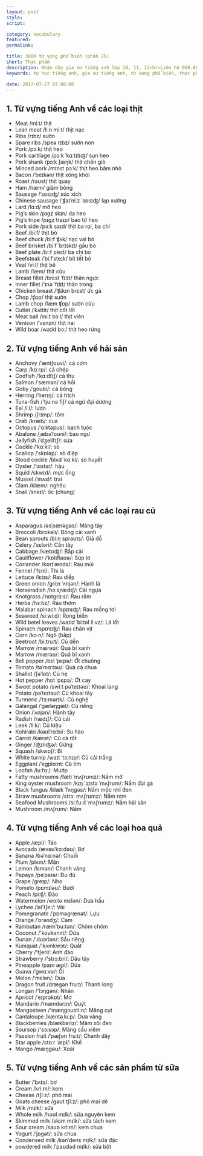 ```yaml
---
layout: post
style:
script:

category: vocabulary
featured:
permalink:

title: 3000 từ vựng phổ biến (phần 25)
short: Thực phẩm
description: Nhận dậy gia sư tiếng anh lớp 10, 11, 12<br>Liên hệ 098.66.77.99.3<br>Anh Thịnh
keywords: tự học tiếng anh, gia sư tiếng anh, từ vựng phổ biến, thực phẩm, vocabulary, nourishment

date: 2017-07-27 07:00:00
---
```


## 1. Từ vựng tiếng Anh về các loại thịt

- Meat /miːt/ thịt
- Lean meat /liːn miːt/ thịt nạc
- Ribs /rɪbz/ sườn
- Spare ribs /speə rɪbz/ sườn non
- Pork /pɔːk/ thịt heo
- Pork cartilage /pɔːk ˈkɑːtɪlɪʤ/ sụn heo
- Pork shank /pɔːk ʃæŋk/ thịt chân giò
- Minced pork /mɪnst pɔːk/ thịt heo băm nhỏ
- Bacon /ˈbeɪkən/ thịt xông khói
- Roast /rəʊst/ thịt quay
- Ham /hæm/ giăm bông
- Sausage /ˈsɒsɪʤ/ xúc xích
- Chinese sausage /ˌʧaɪˈniːz ˈsɒsɪʤ/ lạp xưởng
- Lard /lɑːd/ mỡ heo
- Pig’s skin /pɪgz skɪn/ da heo
- Pig’s tripe /pɪgz traɪp/ bao tử heo
- Pork side /pɔːk saɪd/ thịt ba rọi, ba chỉ
- Beef /biːf/ thịt bò
- Beef chuck /biːf ʧʌk/ nạc vai bò
- Beef brisket /biːf ˈbrɪskɪt/ gầu bò
- Beef plate /biːf pleɪt/ ba chỉ bò
- Beefsteak /ˈbiːfˈsteɪk/ bít tết bò
- Veal /viːl/ thịt bê
- Lamb /læm/ thịt cừu
- Breast fillet /brɛst ˈfɪlɪt/ thăn ngực
- Inner fillet /ˈɪnə ˈfɪlɪt/ thăn trong
- Chicken breast /ˈʧɪkɪn brɛst/ ức gà
- Chop /ʧɒp/ thịt sườn
- Lamb chop /læm ʧɒp/ sườn cừu
- Cutlet /ˈkʌtlɪt/ thịt cốt lết
- Meat ball /miːt bɔːl/ thịt viên
- Venison /ˈvɛnzn/ thịt nai
- Wild boar /waɪld bɔː/ thịt heo rừng

## 2. Từ vựng tiếng Anh về hải sản

- Anchovy /ˈæntʃoʊvi/: cá cơm
- Carp /kɑːrp/: cá chép
- Codfish /ˈkɑːdfɪʃ/ cá thu
- Salmon /ˈsæmən/ cá hồi
- Goby /ˈɡoʊbi/: cá bống
- Herring /ˈherɪŋ/: cá trích
- Tuna-fish /’tju:nə fi∫/ cá ngừ đại dương
- Eel /iːl/: lươn
- Shrimp /ʃrɪmp/: tôm
- Crab /kræb/: cua
- Octopus /ˈɑːktəpʊs/: bạch tuộc
- Abalone /ˌæbəˈloʊni/: bào ngư
- Jellyfish /ˈdʒelifɪʃ/: sứa
- Cockle /ˈkɑːkl/: sò
- Scallop /ˈskɒləp/: sò điệp
- Blood cockle /blʌd ˈkɑːkl/: sò huyết
- Oyster /ˈɔɪstər/: hàu
- Squid /skwɪd/: mực ống
- Mussel /ˈmʌsl/: trai
- Clam /klæm/: nghêu
- Snail /sneɪl/: ốc (chung)

## 3. Từ vựng tiếng Anh về các loại rau củ

- Asparagus /əsˈpærəgəs/: Măng tây
- Broccoli /brɒkəli/: Bông cải xanh
- Bean sprouts /biːn spraʊts/: Giá đỗ
- Celery /ˈsɛləri/: Cần tây
- Cabbage /kæbɪʤ/: Bắp cải
- Cauliflower /ˈkɒlɪflaʊə/: Súp lơ
- Coriander /kɒrɪˈændə/: Rau mùi
- Fennel /ˈfɛnl/: Thì là
- Lettuce /lɛtɪs/: Rau diếp
- Green onion /griːn ˈʌnjən/: Hành lá
- Horseradish /hɔːsˌrædɪʃ/: Cải ngựa
- Knotgrass /ˈnɒtgrɑːs/: Rau răm
- Herbs /hɜːbz/: Rau thơm
- Malabar spinach /spɪnɪʤ/: Rau mồng tơi
- Seaweed /siːwiːd/: Rong biển
- Wild betel leaves /waɪld ˈbiːtəl liːvz/: Lá lốt
- Spinach /spɪnɪʤ/: Rau chân vịt
- Corn /kɔːn/: Ngô (bắp)
- Beetroot /biːtruːt/: Củ dền
- Marrow /mærəʊ/: Quả bí xanh
- Marrow /mærəʊ/: Quả bí xanh
- Bell pepper /bɛl ˈpɛpə/: Ớt chuông
- Tomato /təˈmɑːtəʊ/: Quả cà chua
- Shallot /ʃəˈlɒt/: Củ hẹ
- Hot pepper /hɒt ˈpɛpə/: Ớt cay
- Sweet potato /swiːt pəˈteɪtəʊ/: Khoai lang
- Potato /pəˈteɪtəʊ/: Củ khoai tây
- Turmeric /ˈtɜːmərɪk/: Củ nghệ
- Galangal /ˈgæləŋgæl/: Củ riềng
- Onion /ˈʌnjən/: Hành tây
- Radish /rædɪʃ/: Củ cải
- Leek /liːk/: Củ kiệu
- Kohlrabi /kəʊlˈrɑːbi/: Su hào
- Carrot /kærət/: Củ cà rốt
- Ginger /ʤɪnʤə/: Gừng
- Squash /skwɒʃ/: Bí
- White turnip /waɪt ˈtɜːnɪp/: Củ cải trắng
- Eggplant /ˈeɡplɑːnt: Cà tím
- Loofah /luːfɑː/: Mướp
- Fatty mushrooms /fæti ˈmʌʃrʊmz/: Nấm mỡ
- King oyster mushroom /kɪŋ ˈɔɪstə ˈmʌʃrʊm/: Nấm đùi gà
- Black fungus /blæk ˈfʌŋgəs/: Nấm mộc nhĩ đen
- Straw mushrooms /strɔː mʌʃrʊmz/: Nấm rơm
- Seafood Mushrooms /siːfuːd ˈmʌʃrʊmz/: Nấm hải sản
- Mushroom /mʌʃrʊm/: Nấm

## 4. Từ vựng tiếng Anh về các loại hoa quả

- Apple /æpl/: Táo
- Avocado /ævəʊˈkɑːdəʊ/: Bơ
- Banana /bəˈnɑːnə/: Chuối
- Plum /plʌm/: Mận
- Lemon /lɛmən/: Chanh vàng
- Papaya /pəˈpaɪə/: Đu đủ
- Grape /greɪp/: Nho
- Pomelo /pɒmɪləʊ/: Bưởi
- Peach /piːʧ/: Đào
- Watermelon /wɔːtə mɛlən/: Dưa hấu
- Lychee /lai't∫e:/: Vải
- Pomegranate /ˈpɒməɡrænət/: Lựu
- Orange /ˈɒrəndʒ/: Cam
- Rambutan /ræm'bu:tən/: Chôm chôm
- Coconut /'koukənʌt/: Dừa
- Durian /'duəriən/: Sầu riêng
- Kumquat /'kʌmkwɔt/: Quất
- Cherry /'t∫eri/: Anh đào
- Strawberry /'strɔ:bri/: Dâu tây
- Pineapple /paɪn æpl/: Dứa 
- Guava /ˈɡwɑːvə/: Ổi
- Melon /ˈmɛlən/: Dưa
- Dragon fruit /drægən fruːt/: Thanh long
- Longan /'lɔηgən/: Nhãn
- Apricot /ˈeɪprəkɒt/: Mơ
- Mandarin /ˈmændərɪn/: Quýt
- Mangosteen /'mæηgousti:n/: Măng cụt
- Cantaloupe /kæntəˌluːp/: Dưa vàng
- Blackberries /blækbəriz/: Mâm xôi đen
- Soursop /'sɔ:sɔp/: Mãng cầu xiêm
- Passion fruit /ˈpæʃən fruːt/: Chanh dây
- Star apple /stɑːr ˈæpl/: Khế
- Mango /mæŋgəʊ/: Xoài

## 5. Từ vựng tiếng Anh về các sản phẩm từ sữa

- Butter /ˈbʌtə/: bơ
- Cream /kriːm/: kem
- Cheese /tʃiːz/: phô mai
- Goats cheese /ɡəʊt tʃiːz/: phô mai dê
- Milk /mɪlk/: sữa
- Whole milk /həʊl mɪlk/: sữa nguyên kem
- Skimmed milk /skɪm mɪlk/: sữa tách kem
- Sour cream /saʊə kriːm/: kem chua
- Yogurt /ˈjɒɡət/: sữa chua
- Condensed milk /kənˈdens mɪlk/: sữa đặc
- powdered milk /ˈpaʊdəd mɪlk/: sữa bột

